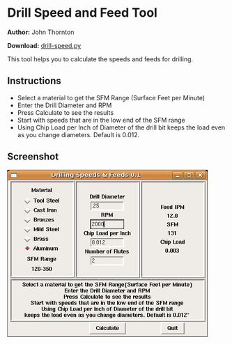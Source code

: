 Drill Speed and Feed Tool
=========================

**Author:** John Thornton

**Download:** [drill-speed.py](https://github.com/linuxcnc/simple-gcode-generators/raw/master/drill-speed/drill-speed.py)

This tool helps you to calculate the speeds and feeds for drilling.


Instructions
------------

* Select a material to get the SFM Range (Surface Feet per Minute)
* Enter the Drill Diameter and RPM
* Press Calculate to see the results
* Start with speeds that are in the low end of the SFM range
* Using Chip Load per Inch of Diameter of the drill bit keeps the load even as you change diameters. Default is 0.012.


Screenshot
-----------

![Screenshot of drill-speed.py](drill-speed-screenshot.png)

